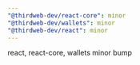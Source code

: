 ```yaml
---
"@thirdweb-dev/react-core": minor
"@thirdweb-dev/wallets": minor
"@thirdweb-dev/react": minor
---
```


react, react-core, wallets minor bump
